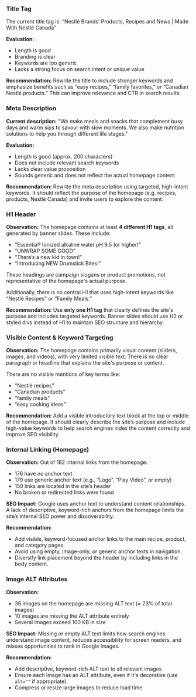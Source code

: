 ### Title Tag

The current title tag is:
“Nestlé Brands’ Products, Recipes and News | Made With Nestlé Canada”

**Evaluation:**
- Length is good
- Branding is clear
- Keywords are too generic
- Lacks a strong focus on search intent or unique value

**Recommendation:** Rewrite the title to include stronger keywords and emphasize benefits such as “easy recipes,” “family favorites,” or “Canadian Nestlé products.” This can improve relevance and CTR in search results.

### Meta Description

**Current description:**
"We make meals and snacks that complement busy days and warm sips to savour with slow moments. We also make nutrition solutions to help you through different life stages."

**Evaluation:**
- Length is good (approx. 200 characters)
- Does not include relevant search keywords
- Lacks clear value proposition
- Sounds generic and does not reflect the actual homepage content

**Recommendation:** Rewrite the meta description using targeted, high-intent keywords. It should reflect the purpose of the homepage (e.g. recipes, products, Nestlé Canada) and invite users to explore the content.

### H1 Header

**Observation:**
The homepage contains at least **4 different H1 tags**, all generated by banner slides. These include:
- “Essentia® Ionized alkaline water pH 9.5 (or higher)”
- “UNWRAP SOME GOOD”
- “There’s a new kid in town!”
- “Introducing NEW Drumstick Bites!”

These headings are campaign slogans or product promotions, not representative of the homepage's actual purpose.

Additionally, there is no central H1 that uses high-intent keywords like “Nestlé Recipes” or “Family Meals.”

**Recommendation:**
Use **only one H1 tag** that clearly defines the site's purpose and includes targeted keywords. Banner slides should use H2 or styled divs instead of H1 to maintain SEO structure and hierarchy.

### Visible Content & Keyword Targeting

**Observation:**
The homepage contains primarily visual content (sliders, images, and videos), with very limited visible text. There is no clear paragraph or headline that explains the site's purpose or content.

There are no visible mentions of key terms like:
- “Nestlé recipes”
- “Canadian products”
- “family meals”
- “easy cooking ideas”

**Recommendation:**
Add a visible introductory text block at the top or middle of the homepage. It should clearly describe the site’s purpose and include high-value keywords to help search engines index the content correctly and improve SEO visibility.

### Internal Linking (Homepage)

**Observation:**
Out of 182 internal links from the homepage:
- 176 have no anchor text
- 179 use generic anchor text (e.g., “Logo”, “Play Video”, or empty)
- 150 links are located in the site’s header
- No broken or redirected links were found

**SEO Impact:**
Google uses anchor text to understand content relationships. A lack of descriptive, keyword-rich anchors from the homepage limits the site’s internal SEO power and discoverability.

**Recommendation:**
- Add visible, keyword-focused anchor links to the main recipe, product, and category pages.
- Avoid using empty, image-only, or generic anchor texts in navigation.
- Diversify link placement beyond the header by including links in the body content.

### Image ALT Attributes

**Observation:**
- 36 images on the homepage are missing ALT text (≈ 23% of total images)
- 10 images are missing the ALT attribute entirely
- Several images exceed 100 KB in size

**SEO Impact:**
Missing or empty ALT text limits how search engines understand image content, reduces accessibility for screen readers, and misses opportunities to rank in Google Images.

**Recommendation:**
- Add descriptive, keyword-rich ALT text to all relevant images
- Ensure each image has an ALT attribute, even if it's decorative (use `alt=""` if appropriate)
- Compress or resize large images to reduce load time